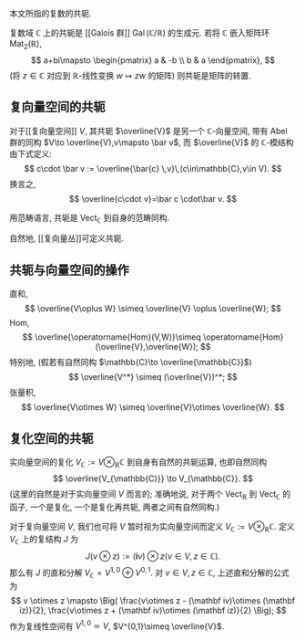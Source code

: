本文所指的复数的共轭.

复数域 $\mathbb{C}$ 上的共轭是 [[Galois 群]] $\operatorname{Gal}(\mathbb{C}/\mathbb{R})$ 的生成元. 若将 $\mathbb{C}$ 嵌入矩阵环 $\operatorname{Mat}_2(\mathbb{R})$,
$$
a+bi\mapsto \begin{pmatrix}
	a & -b \\
	b & a
\end{pmatrix},
$$
(将 $z\in\mathbb{C}$ 对应到 $\mathbb{R}$-线性变换 $w\mapsto zw$ 的矩阵) 则共轭是矩阵的转置.

## 复向量空间的共轭

对于[[复向量空间]] $V$, 其共轭 $\overline{V}$ 是另一个 $\mathbb{C}$-向量空间, 带有 Abel 群的同构 $V\to \overline{V},v\mapsto \bar v$, 而 $\overline{V}$ 的 $\mathbb{C}$-模结构由下式定义:
$$
c\cdot \bar v := \overline{\bar{c} \,v}\,(c\in\mathbb{C},v\in V).
$$
换言之,
$$
\overline{c\cdot v}=\bar c \cdot\bar v.
$$

用范畴语言, 共轭是 $\mathsf {Vect}_{\mathbb{C}}$ 到自身的范畴同构.

自然地, [[复向量丛]]可定义共轭.

## 共轭与向量空间的操作

直和,
$$
\overline{V\oplus W} \simeq \overline{V} \oplus \overline{W};
$$
Hom,
$$
\overline{\operatorname{Hom}(V,W)}\simeq \operatorname{Hom}(\overline{V},\overline{W});
$$
特别地, (假若有自然同构 $\mathbb{C}\to \overline{\mathbb{C}}$)
$$
\overline{V^*} \simeq (\overline{V})^*;
$$
张量积,
$$
\overline{V\otimes W} \simeq \overline{V}\otimes \overline{W}.
$$

## 复化空间的共轭

实向量空间的复化 $V_{\mathbb{C}}:= V\otimes_{\mathbb{R}}\mathbb{C}$ 到自身有自然的共轭运算, 也即自然同构
$$
\overline{V_{\mathbb{C}}} \to V_{\mathbb{C}}.
$$
(这里的自然是对于实向量空间 $V$ 而言的; 准确地说, 对于两个 $\mathsf {Vect}_{\mathbb{R}}$ 到 $\mathsf {Vect}_{\mathbb{C}}$ 的函子, 一个是复化, 一个是复化再共轭, 两者之间有自然同构.)

对于复向量空间 $V$, 我们也可将 $V$ 暂时视为实向量空间而定义 $V_{\mathbb{C}}:= V\otimes _{\mathbb{R}}\mathbb{C}$. 定义 $V_{\mathbb{C}}$ 上的复结构 $J$ 为
$$
J(v\otimes z):= (\mathbf i v)\otimes z (v\in V, z\in \mathbb{C}).
$$
那么有 $J$ 的直和分解 $V_{\mathbb{C}} = V^{1,0} \oplus V^{0,1}$. 对 $v\in V, z\in \mathbb{C}$, 上述直和分解的公式为
$$
v \otimes z \mapsto \Big(
\frac{v\otimes z - (\mathbf iv)\otimes (\mathbf iz)}{2},
\frac{v\otimes z + (\mathbf iv)\otimes (\mathbf iz)}{2}
\Big);
$$
作为复线性空间有 $V^{1,0}\simeq V$, $V^{0,1}\simeq \overline{V}$.